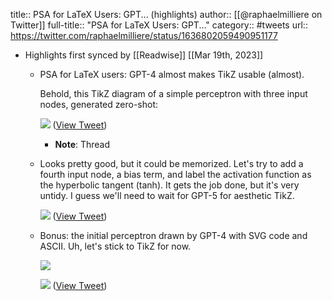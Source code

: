 title:: PSA for LaTeX Users: GPT... (highlights)
author:: [[@raphaelmilliere on Twitter]]
full-title:: "PSA for LaTeX Users: GPT..."
category:: #tweets
url:: https://twitter.com/raphaelmilliere/status/1636802059490951177

- Highlights first synced by [[Readwise]] [[Mar 19th, 2023]]
	- PSA for LaTeX users: GPT-4 almost makes TikZ usable (almost).
	  
	  Behold, this TikZ diagram of a simple perceptron with three input nodes, generated zero-shot: 
	  
	  ![](https://pbs.twimg.com/media/FrcVmNrWACMuPG-.jpg) ([View Tweet](https://twitter.com/raphaelmilliere/status/1636802059490951177))
		- **Note**: Thread
	- Looks pretty good, but it could be memorized. Let's try to add a fourth input node, a bias term, and label the activation function as the hyperbolic tangent (tanh). It gets the job done, but it's very untidy. I guess we'll need to wait for GPT-5 for aesthetic TikZ. 
	  
	  ![](https://pbs.twimg.com/media/FrcVrUGWAAoKiE1.jpg) ([View Tweet](https://twitter.com/raphaelmilliere/status/1636802062418575393))
	- Bonus: the initial perceptron drawn by GPT-4 with SVG code and ASCII. Uh, let's stick to TikZ for now. 
	  
	  ![](https://pbs.twimg.com/media/FrcWARVWABMj4eM.png) 
	  
	  ![](https://pbs.twimg.com/media/FrcWm7AWAAoYMIn.png) ([View Tweet](https://twitter.com/raphaelmilliere/status/1636802064343760900))